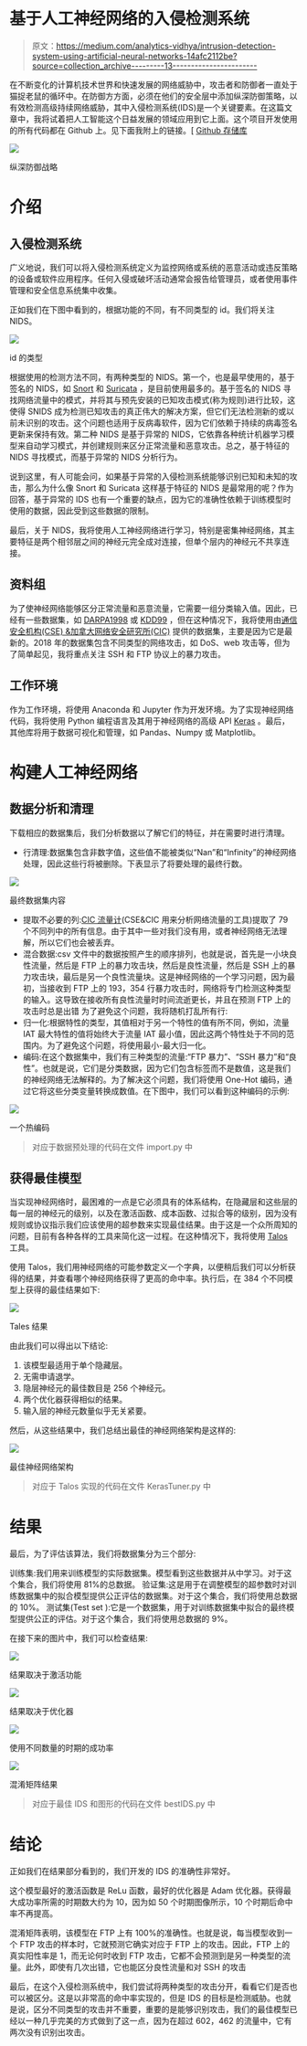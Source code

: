 # 基于人工神经网络的入侵检测系统

> 原文：<https://medium.com/analytics-vidhya/intrusion-detection-system-using-artificial-neural-networks-14afc2112be?source=collection_archive---------13----------------------->

在不断变化的计算机技术世界和快速发展的网络威胁中，攻击者和防御者一直处于猫捉老鼠的循环中。在防御方方面，必须在他们的安全层中添加纵深防御策略，以有效检测高级持续网络威胁，其中入侵检测系统(IDS)是一个关键要素。在这篇文章中，我将试着把人工智能这个日益发展的领域应用到它上面。这个项目开发使用的所有代码都在 Github 上。见下面我附上的链接。[ [Github 存储库](https://github.com/sepi1996/IDS-using-Neural-Networks)

![](img/b65ae53192c17408e7b8c21a919a4dcc.png)

纵深防御战略

# 介绍

## 入侵检测系统

广义地说，我们可以将入侵检测系统定义为监控网络或系统的恶意活动或违反策略的设备或软件应用程序。任何入侵或破坏活动通常会报告给管理员，或者使用事件管理和安全信息系统集中收集。

正如我们在下图中看到的，根据功能的不同，有不同类型的 id。我们将关注 NIDS。

![](img/240d5170bae6dd088b9c5ea606c872a9.png)

id 的类型

根据使用的检测方法不同，有两种类型的 NIDS。第一个，也是最早使用的，基于签名的 NIDS，如 [Snort](https://www.snort.org/) 和 [Suricata](https://suricata-ids.org/) ，是目前使用最多的。基于签名的 NIDS 寻找网络流量中的模式，并将其与预先安装的已知攻击模式(称为规则)进行比较，这使得 SNIDS 成为检测已知攻击的真正伟大的解决方案，但它们无法检测新的或以前未识别的攻击。这个问题也适用于反病毒软件，因为它们依赖于持续的病毒签名更新来保持有效。第二种 NIDS 是基于异常的 NIDS，它依靠各种统计机器学习模型来自动学习模式，并创建规则来区分正常流量和恶意攻击。总之，基于特征的 NIDS 寻找模式，而基于异常的 NIDS 分析行为。

说到这里，有人可能会问，如果基于异常的入侵检测系统能够识别已知和未知的攻击，那么为什么像 Snort 和 Suricata 这样基于特征的 NIDS 是最常用的呢？作为回答，基于异常的 IDS 也有一个重要的缺点，因为它的准确性依赖于训练模型时使用的数据，因此受到这些数据的限制。

最后，关于 NIDS，我将使用人工神经网络进行学习，特别是密集神经网络，其主要特征是两个相邻层之间的神经元完全成对连接，但单个层内的神经元不共享连接。

## 资料组

为了使神经网络能够区分正常流量和恶意流量，它需要一组分类输入值。因此，已经有一些数据集，如 [DARPA1998](https://www.ll.mit.edu/r-d/datasets/1998-darpa-intrusion-detection-evaluation-dataset) 或 [KDD99](http://kdd.ics.uci.edu/databases/kddcup99/kddcup99.html) ，但在这种情况下，我将使用由[通信安全机构(CSE) &加拿大网络安全研究所(CIC)](https://www.unb.ca/cic/datasets/ids-2018.html) 提供的数据集，主要是因为它是最新的。2018 年的数据集包含不同类型的网络攻击，如 DoS、web 攻击等，但为了简单起见，我将重点关注 SSH 和 FTP 协议上的暴力攻击。

## 工作环境

作为工作环境，将使用 Anaconda 和 Jupyter 作为开发环境。为了实现神经网络代码，我将使用 Python 编程语言及其用于神经网络的高级 API [Keras](https://keras.io/) 。最后，其他库将用于数据可视化和管理，如 Pandas、Numpy 或 Matplotlib。

# 构建人工神经网络

## 数据分析和清理

下载相应的数据集后，我们分析数据以了解它们的特征，并在需要时进行清理。

*   行清理:数据集包含非数字值，这些值不能被类似“Nan”和“Infinity”的神经网络处理，因此这些行将被删除。下表显示了将要处理的最终行数。

![](img/6aaa931e6ec7ebb2563f6e386aea1dcb.png)

最终数据集内容

*   提取不必要的列:[CIC 流量计](http://netflowmeter.ca/)(CSE&CIC 用来分析网络流量的工具)提取了 79 个不同列中的所有信息。由于其中一些对我们没有用，或者神经网络无法理解，所以它们也会被丢弃。
*   混合数据:csv 文件中的数据按照产生的顺序排列，也就是说，首先是一小块良性流量，然后是 FTP 上的暴力攻击块，然后是良性流量，然后是 SSH 上的暴力攻击块，最后是另一个良性流量块。这是神经网络的一个学习问题，因为最初，当接收到 FTP 上的 193，354 行暴力攻击时，网络将专门检测这种类型的输入。这导致在接收所有良性流量时时间流逝更长，并且在预测 FTP 上的攻击时总是出错
    为了避免这个问题，我将随机打乱所有行:
*   归一化:根据特性的类型，其值相对于另一个特性的值有所不同，例如，流量 IAT 最大特性的值将始终大于流量 IAT 最小值，因此这两个特性处于不同的范围内。为了避免这个问题，将使用最小-最大归一化。
*   编码:在这个数据集中，我们有三种类型的流量:“FTP 暴力”、“SSH 暴力”和“良性”。也就是说，它们是分类数据，因为它们包含标签而不是数值，这是我们的神经网络无法解释的。为了解决这个问题，我们将使用 One-Hot 编码，通过它将这些分类变量转换成数值。在下图中，我们可以看到这种编码的示例:

![](img/86e742a0a322b11daef19d50fc0edf61.png)

一个热编码

> 对应于数据预处理的代码在文件 import.py 中

## 获得最佳模型

当实现神经网络时，最困难的一点是它必须具有的体系结构，在隐藏层和这些层的每一层的神经元的级别，以及在激活函数、成本函数、过拟合等的级别，因为没有规则或协议指示我们应该使用的超参数来实现最佳结果。由于这是一个众所周知的问题，目前有各种各样的工具来简化这一过程。在这种情况下，我将使用 [Talos](https://github.com/autonomio/talos) 工具。

使用 Talos，我们用神经网络的可能参数定义一个字典，以便稍后我们可以分析获得的结果，并查看哪个神经网络获得了更高的命中率。执行后，在 384 个不同模型上获得的最佳结果如下:

![](img/b8433d723cd51b43e19fae3659d0a1af.png)

Tales 结果

由此我们可以得出以下结论:

1.  该模型最适用于单个隐藏层。
2.  无需申请退学。
3.  隐层神经元的最佳数目是 256 个神经元。
4.  两个优化器获得相似的结果。
5.  输入层的神经元数量似乎无关紧要。

然后，从这些结果中，我们总结出最佳的神经网络架构是这样的:

![](img/4191f31234ae8ac83508c293cb751ca7.png)

最佳神经网络架构

> 对应于 Talos 实现的代码在文件 KerasTuner.py 中

# 结果

最后，为了评估该算法，我们将数据集分为三个部分:

训练集:我们用来训练模型的实际数据集。模型看到这些数据并从中学习。对于这个集合，我们将使用 81%的总数据。
验证集:这是用于在调整模型的超参数时对训练数据集中的拟合模型提供公正评估的数据集。对于这个集合，我们将使用总数据的 10%。
测试集(Test set ):它是一个数据集，用于对训练数据集中拟合的最终模型提供公正的评估。对于这个集合，我们将使用总数据的 9%。

在接下来的图片中，我们可以检查结果:

![](img/7732c65c85d4432ad2e85d91562f56a9.png)

结果取决于激活功能

![](img/7c36065cd500125978eb3b13051d02e8.png)

结果取决于优化器

![](img/9bac147839f819ed4384e689a76094dc.png)

使用不同数量的时期的成功率

![](img/fad4979870e7e1bc8fd2c12b967d29d8.png)

混淆矩阵结果

> 对应于最佳 IDS 和图形的代码在文件 bestIDS.py 中

# 结论

正如我们在结果部分看到的，我们开发的 IDS 的准确性非常好。

这个模型最好的激活函数是 ReLu 函数，最好的优化器是 Adam 优化器。获得最大成功率所需的时期数大约为 10，因为如 50 个时期图像所示，10 个时期后命中率不再提高。

混淆矩阵表明，该模型在 FTP 上有 100%的准确性。也就是说，每当模型收到一个 FTP 攻击的样本时，它就预测它确实对应于 FTP 上的攻击。因此，FTP 上的真实阳性率是 1，而无论何时收到 FTP 攻击，它都不会预测到是另一种类型的流量。此外，即使有几次出错，它也能区分良性流量和对 SSH 的攻击

最后，在这个入侵检测系统中，我们尝试将两种类型的攻击分开，看看它们是否也可以被区分。这是以非常高的命中率实现的，但是 IDS 的目标是检测威胁。也就是说，区分不同类型的攻击并不重要，重要的是能够识别攻击，我们的最佳模型已经以一种几乎完美的方式做到了这一点，因为在超过 602，462 的流量中，它有两次没有识别出攻击。